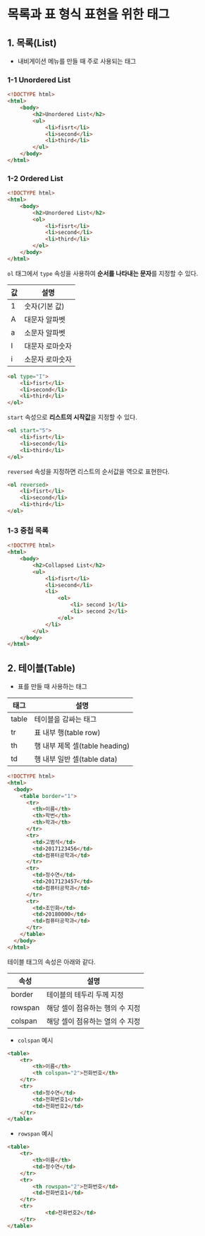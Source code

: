 # 목록과 표 형식 표현을 위한 태그

## 1. 목록(List)

- 내비게이션 메뉴를 만들 때 주로 사용되는 태그

### 1-1 Unordered List

```html
<!DOCTYPE html>
<html>
	<body>
		<h2>Unordered List</h2>
		<ul>
			<li>fisrt</li>
			<li>second</li>
			<li>third</li>
		</ul>
	</body>
</html>
```

### 1-2 Ordered List

```html
<!DOCTYPE html>
<html>
	<body>
		<h2>Unordered List</h2>
		<ol>
			<li>fisrt</li>
			<li>second</li>
			<li>third</li>
		</ol>
	</body>
</html>
```

`ol` 태그에서 `type` 속성을 사용하여 **순서를 나타내는 문자**를 지정할 수 있다. 

| 값 | 설명 |
| --- | --- |
| 1 | 숫자(기본 값) |
| A | 대문자 알파벳 |
| a | 소문자 알파벳 |
| I | 대문자 로마숫자 |
| i | 소문자 로마숫자 |

```html
<ol type="I">
	<li>fisrt</li>
	<li>second</li>
	<li>third</li>
</ol>
```

`start` 속성으로 **리스트의 시작값**을 지정할 수 있다. 

```html
<ol start="5">
	<li>fisrt</li>
	<li>second</li>
	<li>third</li>
</ol>
```

`reversed` 속성을 지정하면 리스트의 순서값을 역으로 표현한다.

```html
<ol reversed>
	<li>fisrt</li>
	<li>second</li>
	<li>third</li>
</ol>
```

### 1-3 중첩 목록

```html
<!DOCTYPE html>
<html>
	<body>
		<h2>Collapsed List</h2>
		<ul>
			<li>fisrt</li>
			<li>second</li>
			<li>
				<ol>
					<li> second 1</li>
					<li> second 2</li>
				</ol>
			</li>
		</ul>
	</body>
</html>
```

## 2. 테이블(Table)

- 표를 만들 때 사용하는 태그

| 태그 | 설명 |
| --- | --- |
| table | 테이블을 감싸는 태그 |
| tr | 표 내부 행(table row) |
| th | 행 내부 제목 셀(table heading) |
| td | 행 내부 일반 셀(table data) |

```html
<!DOCTYPE html>
<html>
  <body>
    <table border="1">
      <tr>
        <th>이름</th>
        <th>학번</th>
        <th>학과</th>
      </tr>
      <tr>
        <td>고범석</td>
        <td>2017123456</td>
        <td>컴퓨터공학과</td>
      </tr>
      <tr>
        <td>정수연</td>
        <td>2017123457</td>
        <td>컴퓨터공학과</td>
      </tr>
      <tr>
        <td>조인화</td>
        <td>20180000</td>
        <td>컴퓨터공학과</td>
      </tr>
    </table>
  </body>
</html>
```

테이블 태그의 속성은 아래와 같다.

| 속성 | 설명 |
| --- | --- |
| border | 테이블의 테두리 두께 지정 |
| rowspan | 해당 셀이 점유하는 행의 수 지정 |
| colspan | 해당 셀이 점유하는 열의 수 지정 |
- `colspan` 예시

```html
<table>
	<tr>
		<th>이름</th>
		<th colspan="2">전화번호</th>
	</tr>
	<tr>
		<td>정수연</td>
		<td>전화번호1</td>
		<td>전화번호2</td>
	</tr>
</table>
```

- `rowspan` 예시
```html
<table>
	<tr>
		<th>이름</th>
		<td>정수연</td>
	</tr>
	<tr>
		<th rowspan="2">전화번호</td>
		<td>전화번호1</td>
	</tr>
	<tr>
			<td>전화번호2</td>
	</tr>
</table>
```